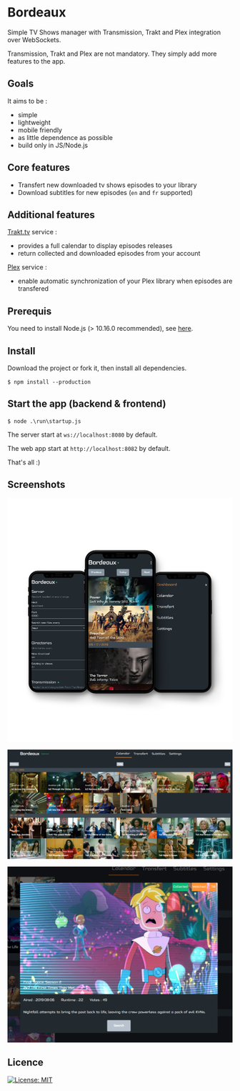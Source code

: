 # Bordeaux

Simple TV Shows manager with Transmission, Trakt and Plex integration over WebSockets.

Transmission, Trakt and Plex are not mandatory. They simply add more features to the app.

## Goals

It aims to be :
- simple
- lightweight
- mobile friendly
- as little dependence as possible
- build only in JS/Node.js

## Core features

- Transfert new downloaded tv shows episodes to your library
- Download subtitles for new episodes (`en` and `fr` supported)

## Additional features

[Trakt.tv](https://trakt.tv/dashboard) service :
- provides a full calendar to display episodes releases
- return collected and downloaded episodes from your account

[Plex](https://www.plex.tv) service :
- enable automatic synchronization of your Plex library when episodes are transfered

## Prerequis

You need to install Node.js (> 10.16.0 recommended), see [here](https://nodejs.org/en/).

## Install

Download the project or fork it, then install all dependencies.

```
$ npm install --production
```

## Start the app (backend & frontend)

```
$ node .\run\startup.js
```

The server start at `ws://localhost:8080` by default.

The web app start at `http://localhost:8082` by default.


That's all :)

## Screenshots

![screen](https://github.com/Wifsimster/bordeaux/blob/master/assets/mobile_04_transparent.png)

![screen](https://github.com/Wifsimster/bordeaux/blob/master/assets/unamed_01.png)

![screen](https://github.com/Wifsimster/bordeaux/blob/master/assets/unamed_02.png)

## Licence

[![License: MIT](https://img.shields.io/badge/license-MIT-blue.svg)](https://github.com/Wifsimster/bordeaux/blob/master/LICENSE)
